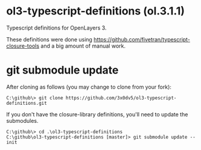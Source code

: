 # ol3-typescript-definitions (ol.3.1.1)
Typescript definitions for OpenLayers 3.

These definitions were done using https://github.com/fivetran/typescript-closure-tools and a big amount of manual work.

# git submodule update
After cloning as follows (you may change to clone from your fork): 
```
C:\github\> git clone https://github.com/3x0dv5/ol3-typescript-definitions.git 
```

If you don't have the closure-library definitions, you'll need to update the submodules. 
```
C:\github\> cd .\ol3-typescript-definitions
C:\github\ol3-typescript-definitions [master]> git submodule update --init
```
